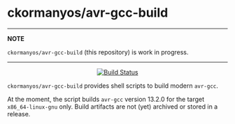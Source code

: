 ckormanyos/avr-gcc-build
==================

---
**NOTE**

`ckormanyos/avr-gcc-build` (this repository) is work in progress.

---

<p align="center">
    <a href="https://github.com/ckormanyos/avr-gcc-build/actions">
        <img src="https://github.com/ckormanyos/avr-gcc-build/actions/workflows/avr-gcc-build.yml/badge.svg" alt="Build Status"></a>
</p>

`ckormanyos/avr-gcc-build` provides shell scripts to build modern `avr-gcc`.

At the moment, the script builds `avr-gcc` version 13.2.0 for the target `x86_64-linux-gnu` only.
Build artifacts are not (yet) archived or stored in a release.
